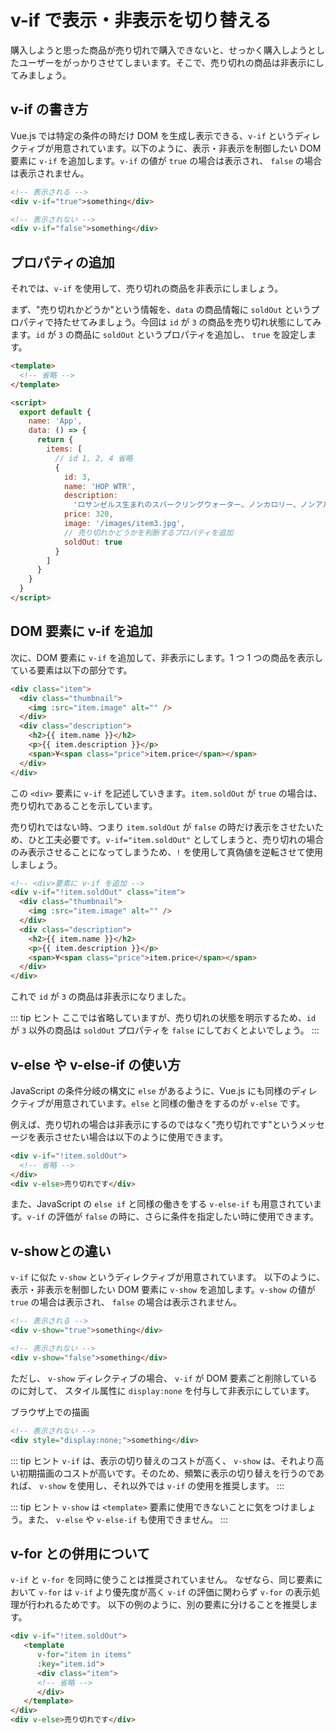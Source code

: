 # v-if で表示・非表示を切り替える

購入しようと思った商品が売り切れで購入できないと、せっかく購入しようとしたユーザーをがっかりさせてしまいます。そこで、売り切れの商品は非表示にしてみましょう。

## v-if の書き方

Vue.js では特定の条件の時だけ DOM を生成し表示できる、`v-if` というディレクティブが用意されています。以下のように、表示・非表示を制御したい DOM 要素に `v-if` を追加します。`v-if` の値が `true` の場合は表示され、 `false` の場合は表示されません。

```html
<!-- 表示される -->
<div v-if="true">something</div>

<!-- 表示されない -->
<div v-if="false">something</div>
```

## プロパティの追加

それでは、`v-if` を使用して、売り切れの商品を非表示にしましょう。

まず、"売り切れかどうか"という情報を、`data` の商品情報に `soldOut` というプロパティで持たせてみましょう。今回は `id` が `3` の商品を売り切れ状態にしてみます。`id` が `3` の商品に `soldOut` というプロパティを追加し、 `true` を設定します。

```html
<template>
  <!-- 省略 -->
</template>

<script>
  export default {
    name: 'App',
    data: () => {
      return {
        items: [
          // id 1, 2, 4 省略
          {
            id: 3,
            name: 'HOP WTR',
            description:
              'ロサンゼルス生まれのスパークリングウォーター。ノンカロリー、ノンアルコールの新感覚飲料です。',
            price: 320,
            image: '/images/item3.jpg',
            // 売り切れかどうかを判断するプロパティを追加
            soldOut: true
          }
        ]
      }
    }
  }
</script>
```

## DOM 要素に v-if を追加

次に、DOM 要素に `v-if` を追加して、非表示にします。1 つ 1 つの商品を表示している要素は以下の部分です。

```html
<div class="item">
  <div class="thumbnail">
    <img :src="item.image" alt="" />
  </div>
  <div class="description">
    <h2>{{ item.name }}</h2>
    <p>{{ item.description }}</p>
    <span>¥<span class="price">item.price</span></span>
  </div>
</div>
```

この `<div>` 要素に `v-if` を記述していきます。`item.soldOut` が `true` の場合は、売り切れであることを示しています。

売り切れではない時、つまり `item.soldOut` が `false` の時だけ表示をさせたいため、ひと工夫必要です。`v-if="item.soldOut"` としてしまうと、売り切れの場合のみ表示させることになってしまうため、`!` を使用して真偽値を逆転させて使用しましょう。

```html
<!-- <div>要素に v-if を追加 -->
<div v-if="!item.soldOut" class="item">
  <div class="thumbnail">
    <img :src="item.image" alt="" />
  </div>
  <div class="description">
    <h2>{{ item.name }}</h2>
    <p>{{ item.description }}</p>
    <span>¥<span class="price">item.price</span></span>
  </div>
</div>
```

これで `id` が `3` の商品は非表示になりました。

::: tip ヒント
ここでは省略していますが、売り切れの状態を明示するため、`id` が `3` 以外の商品は `soldOut` プロパティを `false` にしておくとよいでしょう。
:::

## v-else や v-else-if の使い方

JavaScript の条件分岐の構文に `else` があるように、Vue.js にも同様のディレクティブが用意されています。`else` と同様の働きをするのが `v-else` です。

例えば、売り切れの場合は非表示にするのではなく"売り切れです"というメッセージを表示させたい場合は以下のように使用できます。

```html
<div v-if="!item.soldOut">
  <!-- 省略 -->
</div>
<div v-else>売り切れです</div>
```

また、JavaScript の `else if` と同様の働きをする `v-else-if` も用意されています。`v-if` の評価が `false` の時に、さらに条件を指定したい時に使用できます。

## v-showとの違い
`v-if` に似た `v-show` というディレクティブが用意されています。
以下のように、表示・非表示を制御したい DOM 要素に `v-show` を追加します。`v-show` の値が `true` の場合は表示され、 `false` の場合は表示されません。

```html
<!-- 表示される -->
<div v-show="true">something</div>

<!-- 表示されない -->
<div v-show="false">something</div>
```

ただし、 `v-show` ディレクティブの場合、 `v-if` が DOM 要素ごと削除しているのに対して、 スタイル属性に `display:none` を付与して非表示にしています。

ブラウザ上での描画
```html
<!-- 表示されない -->
<div style="display:none;">something</div>
```

::: tip ヒント
 `v-if` は、表示の切り替えのコストが高く、 `v-show` は、それより高い初期描画のコストが高いです。そのため、頻繁に表示の切り替えを行うのであれば、  `v-show` を使用し、それ以外では `v-if` の使用を推奨します。
:::

::: tip ヒント
`v-show` は `<template>` 要素に使用できないことに気をつけましょう。また、 `v-else` や `v-else-if` も使用できません。
:::

## v-for との併用について

`v-if` と `v-for` を同時に使うことは推奨されていません。
なぜなら、同じ要素において `v-for` は `v-if` より優先度が高く `v-if` の評価に関わらず `v-for` の表示処理が行われるためです。
以下の例のように、別の要素に分けることを推奨します。

```html
<div v-if="!item.soldOut">
   <template
      v-for="item in items"
      :key="item.id">
      <div class="item">
      <!-- 省略 -->
      </div>
   </template>
</div>
<div v-else>売り切れです</div>
```